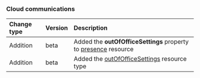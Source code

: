 ### Cloud communications

| **Change type** | **Version** | **Description** |
|:---|:---|:---|
|Addition|beta|Added the **outOfOfficeSettings** property to [presence](https://docs.microsoft.com/en-us/graph/api/resources/presence?view=graph-rest-beta) resource|
|Addition|beta|Added the [outOfOfficeSettings](https://docs.microsoft.com/en-us/graph/api/resources/outOfOfficeSettings?view=graph-rest-beta) resource type|
